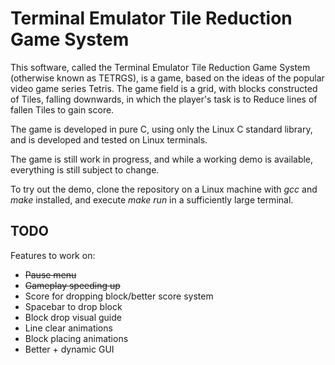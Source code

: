 # Terminal Emulator Tile Reduction Game System

This software, called the Terminal Emulator Tile Reduction Game System (otherwise known as TETRGS), is a game, based on the ideas of the popular video game series Tetris. The game field is a grid, with blocks constructed of Tiles, falling downwards, in which the player's task is to Reduce lines of fallen Tiles to gain score.

The game is developed in pure C, using only the Linux C standard library, and is developed and tested on Linux terminals.

The game is still work in progress, and while a working demo is available, everything is still subject to change.

To try out the demo, clone the repository on a Linux machine with *gcc* and *make* installed, and execute *make run* in a sufficiently large terminal.

## TODO

Features to work on:
- ~~Pause menu~~
- ~~Gameplay speeding up~~
- Score for dropping block/better score system
- Spacebar to drop block
- Block drop visual guide
- Line clear animations
- Block placing animations
- Better + dynamic GUI